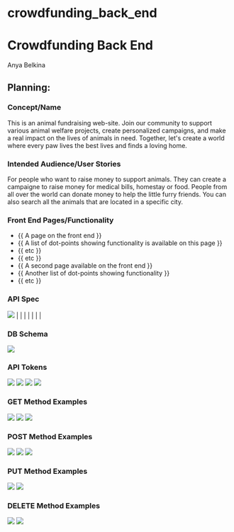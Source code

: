 # crowdfunding_back_end

# Crowdfunding Back End
Anya Belkina
## Planning:
### Concept/Name
This is an animal fundraising web-site. Join our community to support various animal welfare projects, create personalized campaigns, and make a real impact on the lives of animals in need. Together, let's create a world where every paw lives the best lives and finds a loving home.
### Intended Audience/User Stories
For people who want to raise money to support animals. They can create a campaigne to raise money for medical bills, homestay or food. People from all over the world can donate money to help the little furry friends. You can also search all the animals that are located in a specific city.
### Front End Pages/Functionality
- {{ A page on the front end }}
- {{ A list of dot-points showing functionality is available on this page }}
- {{ etc }}
- {{ etc }}
- {{ A second page available on the front end }}
- {{ Another list of dot-points showing functionality }}
- {{ etc }}
### API Spec
![]( crowdfunding/images/API_Spec.png)
| | | | | | |
### DB Schema
![]( crowdfunding/images/Database_schema.png )

### API Tokens
![]( crowdfunding/images/API_Tokens/token_admin.png )
![]( crowdfunding/images/API_Tokens/token_owner.png )
![]( crowdfunding/images/API_Tokens/token_supporter.png )
![]( crowdfunding/images/API_Tokens/token_user.png )

### GET Method Examples
![]( crowdfunding/images/Pledge_Get_Authorized.png )
![]( crowdfunding/images/Project_Get_Unauthorized.png )
![]( crowdfunding/images/User_Get_Authorized.png )

### POST Method Examples
![]( crowdfunding/images/Project_Post_Authorized.png )
![]( crowdfunding/images/User_Post_Authorized.png )
![]( crowdfunding/images/Pledge_Post_Unauthorized.png )

### PUT Method Examples
![]( crowdfunding/images/Pledge_Put_Supporter.png )
![]( crowdfunding/images/Project_Put_Owner.png )

### DELETE Method Examples
![]( crowdfunding/images/Project_Get_Unauthorized.png )
![]( crowdfunding/images/User_Get_Authorized.png )